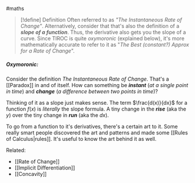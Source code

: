 #maths


> [!define] Definition
> Often referred to as *"The Instantaneous Rate of Change"*. Alternatively, consider that that's also the definition of a ***slope of a function***. Thus, the derivative also gets you the slope of a curve. Since TIROC is quite *oxymoronic* (explained below), it's more mathematically accurate to refer to it as "*The Best (constant?) Approx for a Rate of Change*".

##### Oxymoronic:
Consider the definition *The Instantaneous Rate of Change*. That's a [[Paradox]] in and of itself. How can something be ***instant*** (*at a single point in time*) and ***change*** (*a difference between two points in time*)?

Thinking of it as a slope just makes sense. The term $\frac{d(x)}{dx}$ for a function $f(x)$ is *literally* the slope formula. A tiny change in the ***rise*** (aka the $y$) over the tiny change in ***run*** (aka the $dx$). 

To go from a function to it's derivatives, there's a certain art to it. Some really smart people discovered the art and patterns and made some [[Rules of Calculus|rules]]. It's useful to know the art behind it as well. 


Related:
- [[Rate of Change]]
- [[Implicit Differentiation]]
- [[Concavity]]
